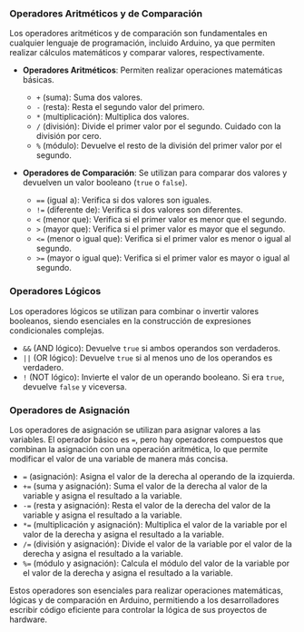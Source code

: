 ### Operadores Aritméticos y de Comparación

Los operadores aritméticos y de comparación son fundamentales en cualquier lenguaje de programación, incluido Arduino, ya que permiten realizar cálculos matemáticos y comparar valores, respectivamente.

- **Operadores Aritméticos**: Permiten realizar operaciones matemáticas básicas.
  - `+` (suma): Suma dos valores.
  - `-` (resta): Resta el segundo valor del primero.
  - `*` (multiplicación): Multiplica dos valores.
  - `/` (división): Divide el primer valor por el segundo. Cuidado con la división por cero.
  - `%` (módulo): Devuelve el resto de la división del primer valor por el segundo.

- **Operadores de Comparación**: Se utilizan para comparar dos valores y devuelven un valor booleano (`true` o `false`).
  - `==` (igual a): Verifica si dos valores son iguales.
  - `!=` (diferente de): Verifica si dos valores son diferentes.
  - `<` (menor que): Verifica si el primer valor es menor que el segundo.
  - `>` (mayor que): Verifica si el primer valor es mayor que el segundo.
  - `<=` (menor o igual que): Verifica si el primer valor es menor o igual al segundo.
  - `>=` (mayor o igual que): Verifica si el primer valor es mayor o igual al segundo.

### Operadores Lógicos

Los operadores lógicos se utilizan para combinar o invertir valores booleanos, siendo esenciales en la construcción de expresiones condicionales complejas.

- `&&` (AND lógico): Devuelve `true` si ambos operandos son verdaderos.
- `||` (OR lógico): Devuelve `true` si al menos uno de los operandos es verdadero.
- `!` (NOT lógico): Invierte el valor de un operando booleano. Si era `true`, devuelve `false` y viceversa.

### Operadores de Asignación

Los operadores de asignación se utilizan para asignar valores a las variables. El operador básico es `=`, pero hay operadores compuestos que combinan la asignación con una operación aritmética, lo que permite modificar el valor de una variable de manera más concisa.

- `=` (asignación): Asigna el valor de la derecha al operando de la izquierda.
- `+=` (suma y asignación): Suma el valor de la derecha al valor de la variable y asigna el resultado a la variable.
- `-=` (resta y asignación): Resta el valor de la derecha del valor de la variable y asigna el resultado a la variable.
- `*=` (multiplicación y asignación): Multiplica el valor de la variable por el valor de la derecha y asigna el resultado a la variable.
- `/=` (división y asignación): Divide el valor de la variable por el valor de la derecha y asigna el resultado a la variable.
- `%=` (módulo y asignación): Calcula el módulo del valor de la variable por el valor de la derecha y asigna el resultado a la variable.

Estos operadores son esenciales para realizar operaciones matemáticas, lógicas y de comparación en Arduino, permitiendo a los desarrolladores escribir código eficiente para controlar la lógica de sus proyectos de hardware.